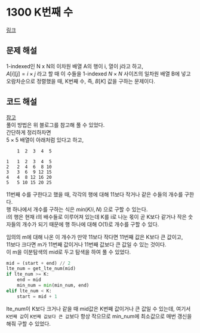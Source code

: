 # 1300 K번째 수

[링크](https://www.acmicpc.net/problem/1300)

## 문제 해설
1-indexed인 N x N의 이차원 배열 A의 행이 i, 열이 j라고 하고,  
$A[i][j] = i \times j$ 라고 할 때 이 수들을 1-indexed $N \times N$ 사이즈의 일차원 배열 B에 넣고 오람차순으로 정렬했을 때, K번째 수, 즉, $B[K]$ 값을 구하는 문제이다.

## 코드 해설
[참고](https://kbw1101.tistory.com/29)  
풀이 방법은 위 블로그를 참고해 풀 수 있었다.  
간단하게 정리하자면  
$5 \times 5$ 배열이 아래처럼 있다고 하고,
```
    1  2  3  4  5

1   1  2  3  4  5
2   2  4  6  8 10
3   3  6  9 12 15
4   4  8 12 16 20
5   5 10 15 20 25
```
11번째 수를 구한다고 했을 때,
각각의 행에 대해 11보다 작거나 같은 수들의 개수를 구한다.  
행 하나에서 개수를 구하는 식은 $min(K / i, N)$ 으로 구할 수 있는다.  
i의 행은 현재 i의 배수들로 이루어져 있는데 K를 i로 나눈 몫이 곧 K보다 같거나 작은 숫자들의 개수가 되기 때문에 행 하나에 대해 O(1)로 개수를 구할 수 있다.  

임의의 m에 대해 나온 이 개수가 만약 11보다 작다면 11번째 값은 K보다 큰 값이고,  
11보다 크다면 m가 11번째 값이거나 11번째 값보다 큰 값일 수 있는 것이다.  
이 m을 이분탐색의 mid로 두고 탐색을 하여 풀 수 있었다.
```python
mid = (start + end) // 2
lte_num = get_lte_num(mid)
if lte_num >= K:
    end = mid
    min_num = min(min_num, end)
elif lte_num < K:
    start = mid + 1
```
lte_num이 K보다 크거나 같을 때 mid값은 K번째 값이거나 큰 값일 수 있는데, 여기서 `K번째 값`이 `K번째 값보다 큰 값`보다 항상 작으므로 min_num에 최소값으로 매번 갱신을 해줘 구할 수 있었다.
